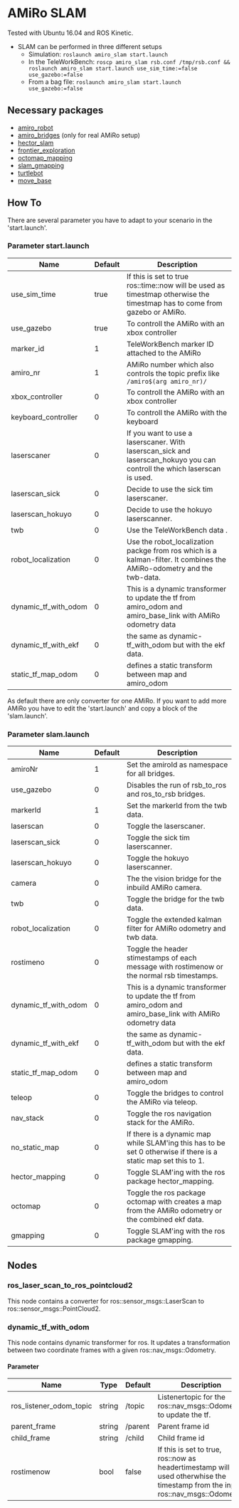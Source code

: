 # AMiRo SLAM

Tested with Ubuntu 16.04 and ROS Kinetic.

* SLAM can be performed in three different setups
  * Simulation: `roslaunch amiro_slam start.launch`
  * In the TeleWorkBench: `roscp amiro_slam rsb.conf /tmp/rsb.conf && roslaunch amiro_slam start.launch use_sim_time:=false use_gazebo:=false`
  * From a bag file: `roslaunch amiro_slam start.launch use_gazebo:=false`

## Necessary packages

* [amiro_robot](https://github.com/tik0/amiro_robot)
* [amiro_bridges](https://github.com/tik0/amiro_bridges) (only for real AMiRo setup)
* [hector_slam](http://wiki.ros.org/hector_slam)
* [frontier_exploration](http://wiki.ros.org/frontier_exploration)
* [octomap_mapping](http://wiki.ros.org/octomap_mapping)
* [slam_gmapping](http://wiki.ros.org/slam_gmapping)
* [turtlebot](http://wiki.ros.org/turtlebot)
* [move_base](http://wiki.ros.org/move_base)


## How To

There are several parameter you have to adapt to your scenario in the 'start.launch'.

### Parameter start.launch

|         Name         | Default |                                                         Description                                                          |
| -------------------- | ------- | ---------------------------------------------------------------------------------------------------------------------------- |
| use_sim_time         | true    | If this is set to true ros::time::now will be used as timestmap otherwise the timestmap has to come from gazebo or AMiRo.    |
| use_gazebo           | true    | To controll the AMiRo with an xbox controller                                                                                |
| marker_id            | 1       | TeleWorkBench marker ID attached to the AMiRo                                                                                |
| amiro_nr             | 1       | AMiRo number which also controls the topic prefix like `/amiro$(arg amiro_nr)/`                                              |
| xbox_controller      | 0       | To controll the AMiRo with an xbox controller                                                                                |
| keyboard_controller  | 0       | To controll the AMiRo with the keyboard                                                                                      |
| laserscaner          | 0       | If you want to use a laserscaner. With laserscan_sick and laserscan_hokuyo you can controll the which laserscan is used.     |
| laserscan_sick       | 0       | Decide to use the sick tim laserscaner.                                                                                      |
| laserscan_hokuyo     | 0       | Decide to use the hokuyo laserscanner.                                                                                       |
| twb                  | 0       | Use the TeleWorkBench data .                                                                                                 |
| robot_localization   | 0       | Use the robot_localization packge from ros which is a kalman-filter. It combines the AMiRo-odometry and the twb-data.        |
| dynamic_tf_with_odom | 0       | This is a dynamic transformer to update the tf from amiro_odom and amiro_base_link with AMiRo odometry data                  |
| dynamic_tf_with_ekf  | 0       | the same as dynamic-tf_with_odom but with the ekf data.                                                                      |
| static_tf_map_odom   | 0       | defines a static transform between map and amiro_odom                                                                        |

As default there are only converter for one AMiRo. If you want to add more AMiRo you have to edit the 'start.launch' and copy a block of the 'slam.launch'.

### Parameter slam.launch

|         Name         | Default |                                                   Description                                                   |
| -------------------- | ------- | --------------------------------------------------------------------------------------------------------------- |
| amiroNr              | 1       | Set the amiroId as namespace for all bridges.                                                                   |
| use_gazebo           | 0       | Disables the run of rsb_to_ros and ros_to_rsb bridges.                                                          |
| markerId             | 1       | Set the markerId from the twb data.                                                                             |
| laserscan            | 0       | Toggle the laserscaner.                                                                                         |
| laserscan_sick       | 0       | Toggle the sick tim laserscanner.                                                                               |
| laserscan_hokuyo     | 0       | Toggle the hokuyo laserscanner.                                                                                 |
| camera               | 0       | The the vision bridge for the inbuild AMiRo camera.                                                             |
| twb                  | 0       | Toggle the bridge for the twb data.                                                                             |
| robot_localization   | 0       | Toggle the extended kalman filter for AMiRo odometry and twb data.                                              |
| rostimeno            | 0       | Toggle the header stimestamps of each message with rostimenow or the normal rsb timestamps.                     |
| dynamic_tf_with_odom | 0       | This is a dynamic transformer to update the tf from amiro_odom and amiro_base_link with AMiRo odometry data     |
| dynamic_tf_with_ekf  | 0       | the same as dynamic-tf_with_odom but with the ekf data.                                                         |
| static_tf_map_odom   | 0       | defines a static transform between map and amiro_odom                                                           |
| teleop               | 0       | Toggle the bridges to control the AMiRo via teleop.                                                             |
| nav_stack            | 0       | Toggle the ros navigation stack for the AMiRo.                                                                  |
| no_static_map        | 0       | If there is a dynamic map while SLAM'ing this has to be set 0 otherwise if there is a static map set this to 1. |
| hector_mapping       | 0       | Toggle SLAM'ing with the ros package hector_mapping.                                                            |
| octomap              | 0       | Toggle the ros package octomap with creates a map from the AMiRo odometry or the combined ekf data.             |
| gmapping             | 0       | Toggle SLAM'ing with the ros package gmapping.                                                                  |

## Nodes

### ros_laser_scan_to_ros_pointcloud2

This node contains a converter for ros::sensor_msgs::LaserScan to ros::sensor_msgs::PointCloud2.

### dynamic_tf_with_odom

This node contains dynamic transformer for ros.
It updates a transformation between two coordinate frames with a given ros::nav_msgs::Odometry.

#### Parameter

|          Name           |  Type  | Default |                                                            Description                                                            |
| ----------------------- | ------ | ------- | --------------------------------------------------------------------------------------------------------------------------------- |
| ros_listener_odom_topic | string | /topic  | Listenertopic for the ros::nav_msgs::Odometry to update the tf.                                                                   |
| parent_frame            | string | /parent | Parent frame id                                                                                                                   |
| child_frame             | string | /child  | Child frame id                                                                                                                    |
| rostimenow              | bool   | false   | If this is set to true, ros::now as headertimestamp will be used otherwhise the timestamp from the input ros::nav_msgs::Odometry. | 
